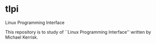 tlpi
====

Linux Programming Interface

This repository is to study of ``Linux Programming Interface'' written by Michael Kerrisk.

